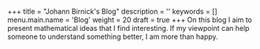 +++
title = "Johann Birnick's Blog"
description = ''
keywords = []
menu.main.name = 'Blog'
weight = 20
draft = true
+++
On this blog I aim to present mathematical ideas that I find interesting.
If my viewpoint can help someone to understand something better, I am more than happy.

